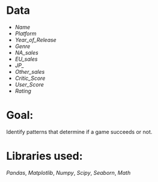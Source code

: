 # **Data**

* *Name*
* *Platform*
* *Year_of_Release*
* *Genre*
* *NA_sales*
* *EU_sales*
* *JP_*
* *Other_sales*
* *Critic_Score*
* *User_Score*
* *Rating*


# **Goal:**
 Identify patterns that determine if a game succeeds or not.

# **Libraries used:**
 *Pandas*, *Matplotlib*, *Numpy*, *Scipy*, *Seaborn*, *Math*
